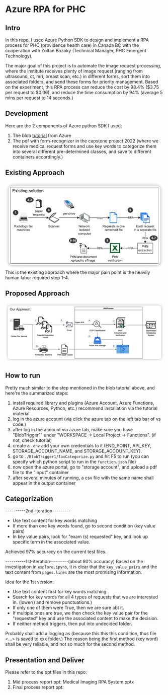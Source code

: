 # Azure RPA for PHC

## Intro

In this repo, I used Azure Python SDK to design and implement a RPA process for PHC (providence health care) in Canada BC with the cooperation with Zoltan Bozoky (Technical Manager, PHC Emergent Technology).

The major goal of this project is to automate the image request processing, where the institute receives plenty of image request (ranging from ultrasound, ct, mri, breast scan, etc.) in different forms, sort them into associated folders, and send these forms for priority management. Based on the experiment, this RPA process can reduce the cost by 98.4% ($3.75 per request to $0.06), and reduce the time consumption by 94% (average 5 mins per request to 14 seconds.)

## Development

Here are the 2 components of Azure python SDK I used:

1. The blob [tutorial](https://learn.microsoft.com/en-us/azure/applied-ai-services/form-recognizer/tutorial-azure-function?view=form-recog-3.0.0&source=docs) from Azure
2. The pdf with form-recognizer in the capstone project 2022 (where we receive medical request forms and use key words to categorize them into several different pre-determined classes, and save to different containers accordingly.)

## Existing Approach

![Existing approach](./existingSolution.png)
This is the existing approach where the major pain point is the heavily human labor required step 1-4.

## Proposed Approach

![our solution](./approach.png)

## How to run

Pretty much similar to the step mentioned in the blob tutorial above, and here're the summarized steps:

1. install required library and plugins (Azure Account, Azure Functions, Azure Resources, Python, etc.) recommend installation via the tutorial material.
2. log in the azure account (via click the azure tab on the left tab bar of vs code.)
3. after log in the account via azure tab, make sure you have "BlobTrigger1" under "WORKSPACE -> Local Project -> Functions". (if not, check tutorial)
4. create a `.env` add your own credentials to it (END_POINT, API_KEY, STORAGE_ACCOUNT_NAME, and STORAGE_ACCOUNT_KEY).
5. go to `./BlobTrigger1/faxCategorize.py` and hit F5 to run (you can specify which python script to run in the `function.json` file)
6. now open the azure portal, go to "storage account", and upload a pdf file to the "input" container
7. after several minutes of running, a csv file with the same name shall appear in the output container

## Categorization

----------2nd-iteration---------

- Use text content for key words matching
- If more than one key words found, go to second condition (key value pairs)
- In key value pairs, look for "exam (s) requested" key, and look up specific term in the associated value.

Achieved 97% accuracy on the current test files.

----------1st-iteration---------(about 80% accuracy)
Based on the investigation in `explore.ipynb`, it is clear that the `key_value_pairs` and the text content from `pages.lines` are the most promising information.

Idea for the 1st version:

- Use text content first for key words matching.
- Search for key words for all 4 types of requests that we are interested in. (lower() and remove punctuations.)
- If only one of them were True, then we are sure abt it.
- If multiple ones are true, we then check the key value pair for the "requested" key and use the associated content to make the decision.
- If neither method triggers, then put into undecided folder.

Probably shall add a logging as (because this this this condition, thus file <...> is saved to xxx folder.) The reason being the first method (key word) shall be very reliable, and not so much for the second method.

## Presentation and Deliver

Please refer to the ppt files in this repo:

1. Mid process report ppt: Medical Imaging RPA System.pptx
2. Final process report ppt:
